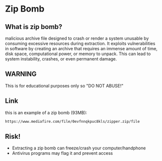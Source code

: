 # Zip Bomb

## What is zip bomb?
malicious archive file designed to crash or render a system unusable by consuming excessive resources during extraction. It exploits vulnerabilities in software by creating an archive that requires an immense amount of time, disk space, computational power, or memory to unpack. This can lead to system instability, crashes, or even permanent damage.

## WARNING
This is for educational purposes only so "DO NOT ABUSE!"

## Link
this is an example of a zip bomb (93MB):
```bash
https://www.mediafire.com/file/0evfnnqkpuc8kls/zipper.zip/file
```
## Risk!
* Extracting a zip bomb can freeze/crash your computer/handphone
* Antivirus programs may flag it and prevent access
